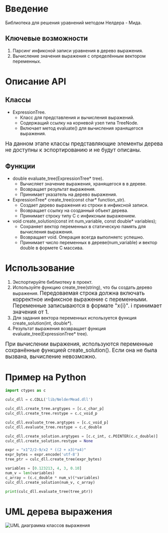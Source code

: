 # Введение

Библиотека для решения уравнений методом Нелдера - Мида.

## Ключевые возможности
1. Парсинг инфиксной записи уравнения в дерево выражения.
2. Вычисление значения выражения с определённым вектором переменных.

# Описание API
## Классы
- ExpressionTree.
    - Класс для представления и вычисления выражений.
    - Содержащий ссылку на корневой узел типа TreeNode.
    - Включает метод evaluate() для вычисления хранящегося выражения.

<big>На данном этапе классы представляющие элементы дерева не доступны к эспортированию и не будут описаны.</big>
## Функции

- double evaluate_tree(ExpressionTree* tree).
    - Вычисляет значение выражения, хранящегося в в дереве.
    - Возвращает результат выражения.
    - Принимает указатель на дерево выражения.
- ExpressionTree* create_tree(const char* function_str).
    - Создает дерево выражения из строки в инфиксной записи.
    - Возвращает ссылку на созданный объект дерева.
    - Принимает строку типу С с инфиксным выражением.
- void create_solution(const int num_variable, const double* variables);
    - Сохраняет вектор переменных в статическую память для вычисления выражения.
    - Возвращает void. Операция всегда выполняетс успешно.
    - Принимает число переменных в дереве(num_variable) и вектор double в формете С массива. 

# Использование 
1. Экспортируйте библиотеку в проект.
2. Используйте функцию create_tree(string), что бы создать дерево выражения. <BIG>Передоваемая строка должна включать корректное инфиксное выражение с переменными. Переменные записываются в формате "x{i}". i принимает значения от 1. </BIG>  
3. Для задания вектора переменных используется функция create_solution(int, double*). 
4. Результат выражения возвращает функция evaluate_tree(ExpressionTree* tree).

<BIG>При вычислении выражения, используются переменные сохранённые функцией create_solution(). Если она не была вызвана, вычисление невозможно.</BIG>

# Пример на Python
```python
import ctypes as c

culc_dll = c.CDLL('lib/NelderMead.dll')

culc_dll.create_tree.argtypes = [c.c_char_p]
culc_dll.create_tree.restype = c.c_void_p

culc_dll.evaluate_tree.argtypes = [c.c_void_p]
culc_dll.evaluate_tree.restype = c.c_double

culc_dll.create_solution.argtypes = [c.c_int, c.POINTER(c.c_double)]
culc_dll.create_solution.restype = None

expr = "x1^2/2-9/x2 * ((2 + x3)*x4)"
expr_bytes = expr.encode('utf-8')
tree_ptr = culc_dll.create_tree(expr_bytes)

variables = [0.123213, 4, 3, 0.10]
num_v = len(variables)
c_array = (c.c_double * num_v)(*variables)
culc_dll.create_solution(num_v, c_array)

print(culc_dll.evaluate_tree(tree_ptr))
```

# UML дерева выражения
![UML диаграмма классов выражения](../uml.png)